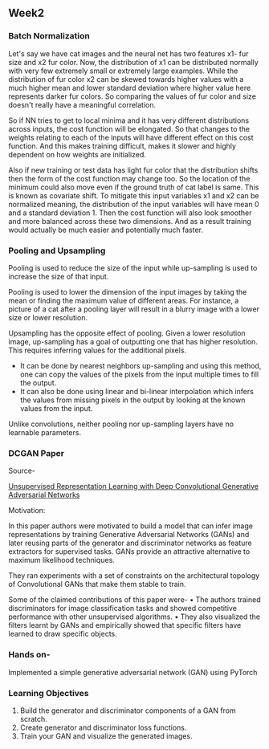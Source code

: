 
## Week2

### Batch Normalization

Let's say we have cat images and the neural net has two features x1- fur size and x2 fur color. Now, the distribution of x1 can be distributed normally with very few extremely small or extremely large examples. While the distribution of fur color x2 can be skewed towards higher values with a much higher mean and lower standard deviation where higher value here represents darker fur colors. So comparing the values of fur color and size doesn't really have a meaningful correlation. 

So if NN tries to get to local minima and it has very different distributions across inputs, the cost function will be elongated. So that changes to the weights relating to each of the inputs will have  different effect on this cost function. And this makes training difficult, makes it slower and highly dependent on how weights are initialized. 

Also if new training or test data has light fur color that the distribution shifts then the form of the cost function may change too. So the location of the minimum could also move even if the ground truth of cat label is same. This is known as covariate shift. To mitigate this input variables x1 and x2 can be normalized meaning, the distribution of the input variables will have mean 0 and a standard deviation 1. Then the cost function will also look smoother and more balanced across these two dimensions. And as a result training would actually be much easier and potentially much faster.

### Pooling and Upsampling

Pooling is used to reduce the size of the input while up-sampling is used to increase the size of that input. 

Pooling is used to lower the dimension of the input images by taking the mean or finding the maximum value of different areas. For instance, a picture of a cat after a pooling layer will result in a blurry image with a lower size or lower resolution. 

Upsampling has the opposite effect of pooling. Given a lower resolution image, up-sampling has a goal of outputting one that has higher resolution. This requires inferring values for the additional pixels.

- It can be done by nearest neighbors up-sampling and using this method, one can copy the values of the pixels from the input multiple times to fill the output.
- It can also be done using linear and bi-linear interpolation which infers the values from missing pixels in the output by looking at the known values from the input.

Unlike convolutions, neither pooling nor up-sampling layers have no learnable parameters.

### DCGAN Paper

Source-

[Unsupervised Representation Learning with Deep Convolutional Generative Adversarial Networks](https://arxiv.org/abs/1511.06434)

Motivation:

In this paper authors were motivated to  build a model that can infer image representations by training Generative Adversarial Networks (GANs) and later reusing parts of the generator and discriminator networks as feature extractors for supervised tasks. GANs provide an attractive alternative to maximum likelihood techniques.

They ran experiments with a set of constraints on the architectural topology of Convolutional
GANs that make them stable to train. 

Some of the claimed contributions of this paper were-
• The authors trained discriminators for image classification tasks and showed competitive performance with other unsupervised algorithms.
• They also visualized the filters learnt by GANs and empirically showed that specific filters have
learned to draw specific objects.

### Hands on-

Implemented a simple generative adversarial network (GAN) using PyTorch

### **Learning Objectives**

1. Build the generator and discriminator components of a GAN from scratch.
2. Create generator and discriminator loss functions.
3. Train your GAN and visualize the generated images.
